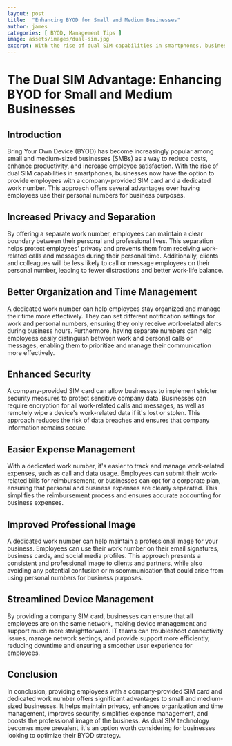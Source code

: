 ```yaml
---
layout: post
title:  "Enhancing BYOD for Small and Medium Businesses"
author: james
categories: [ BYOD, Management Tips ]
image: assets/images/dual-sim.jpg
excerpt: With the rise of dual SIM capabilities in smartphones, businesses now have the option to provide employees with a company-provided SIM card and a dedicated work number
---
```


# The Dual SIM Advantage: Enhancing BYOD for Small and Medium Businesses

## Introduction

Bring Your Own Device (BYOD) has become increasingly popular among small and medium-sized businesses (SMBs) as a way to reduce costs, enhance productivity, and increase employee satisfaction. With the rise of dual SIM capabilities in smartphones, businesses now have the option to provide employees with a company-provided SIM card and a dedicated work number. This approach offers several advantages over having employees use their personal numbers for business purposes.

## Increased Privacy and Separation

By offering a separate work number, employees can maintain a clear boundary between their personal and professional lives. This separation helps protect employees' privacy and prevents them from receiving work-related calls and messages during their personal time. Additionally, clients and colleagues will be less likely to call or message employees on their personal number, leading to fewer distractions and better work-life balance.

## Better Organization and Time Management

A dedicated work number can help employees stay organized and manage their time more effectively. They can set different notification settings for work and personal numbers, ensuring they only receive work-related alerts during business hours. Furthermore, having separate numbers can help employees easily distinguish between work and personal calls or messages, enabling them to prioritize and manage their communication more effectively.

## Enhanced Security

A company-provided SIM card can allow businesses to implement stricter security measures to protect sensitive company data. Businesses can require encryption for all work-related calls and messages, as well as remotely wipe a device's work-related data if it's lost or stolen. This approach reduces the risk of data breaches and ensures that company information remains secure.

## Easier Expense Management

With a dedicated work number, it's easier to track and manage work-related expenses, such as call and data usage. Employees can submit their work-related bills for reimbursement, or businesses can opt for a corporate plan, ensuring that personal and business expenses are clearly separated. This simplifies the reimbursement process and ensures accurate accounting for business expenses.

## Improved Professional Image

A dedicated work number can help maintain a professional image for your business. Employees can use their work number on their email signatures, business cards, and social media profiles. This approach presents a consistent and professional image to clients and partners, while also avoiding any potential confusion or miscommunication that could arise from using personal numbers for business purposes.

## Streamlined Device Management

By providing a company SIM card, businesses can ensure that all employees are on the same network, making device management and support much more straightforward. IT teams can troubleshoot connectivity issues, manage network settings, and provide support more efficiently, reducing downtime and ensuring a smoother user experience for employees.

## Conclusion

In conclusion, providing employees with a company-provided SIM card and dedicated work number offers significant advantages to small and medium-sized businesses. It helps maintain privacy, enhances organization and time management, improves security, simplifies expense management, and boosts the professional image of the business. As dual SIM technology becomes more prevalent, it's an option worth considering for businesses looking to optimize their BYOD strategy.

